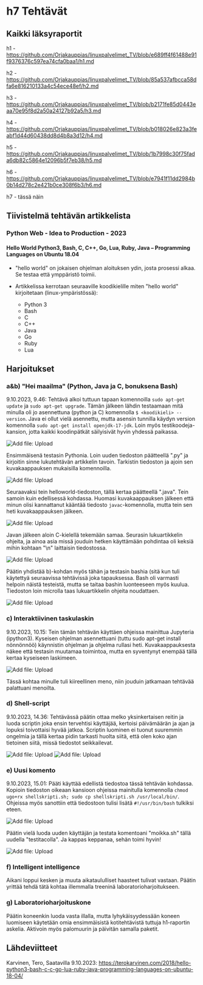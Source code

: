 # h7 Tehtävät

## Kaikki läksyraportit

h1 - https://github.com/Orjakauppias/linuxpalvelimet_TV/blob/e689ff4f61488e91f9376376c597ea74cfa0baa1/h1.md

h2 - https://github.com/Orjakauppias/linuxpalvelimet_TV/blob/85a537afbcca58dfa6e816210133a4c54ece48ef/h2.md

h3 - https://github.com/Orjakauppias/linuxpalvelimet_TV/blob/b2171fe85d0443eaa70e95f8d2a50a24127b92a5/h3.md

h4 - https://github.com/Orjakauppias/linuxpalvelimet_TV/blob/b018026e823a3feabf1d44d60438dd8d4b8a3d12/h4.md

h5 - https://github.com/Orjakauppias/linuxpalvelimet_TV/blob/1b7998c30f75fada6db82c5864e12096b5f7eb38/h5.md

h6 - https://github.com/Orjakauppias/linuxpalvelimet_TV/blob/e7941f11dd2984b0b14d278c2e421b0ce308f6b3/h6.md

h7 - tässä näin

## Tiivistelmä tehtävän artikkelista

###  Python Web - Idea to Production - 2023

#### Hello World Python3, Bash, C, C++, Go, Lua, Ruby, Java – Programming Languages on Ubuntu 18.04

- "hello world" on jokaisen ohjelman aloituksen ydin, josta prosessi alkaa. Se testaa että ymppäristö toimii.

- Artikkelissa kerrotaan seuraaville koodikielille miten "hello world" kirjoitetaan (linux-ympäristössä):
  - Python 3
  - Bash
  - C
  - C++
  - Java
  - Go
  - Ruby
  - Lua 


## Harjoitukset

### a&b) "Hei maailma" (Python, Java ja C, bonuksena Bash)

9.10.2023, 9.46:
Tehtävä alkoi tuttuun tapaan komennoilla `sudo apt-get update` ja `sudo apt-get upgrade`. Tämän jälkeen lähdin
testaamaan mitä minulla oli jo asennettuna (python ja C) komennolla `$ <koodikieli> --version`. Java ei
ollut vielä asennettu, mutta asensin tunnilla käydyn version komennolla `sudo apt-get install openjdk-17-jdk`.
Loin myös testikoodeja-kansion, jotta kaikki koodinpätkät säilyisivät hyvin yhdessä paikassa.

![Add file: Upload](a1Asenna.png)

Ensimmäisenä testasin Pythonia. Loin uuden tiedoston päätteellä ".py" ja kirjoitin sinne lukutehtävän artikkelin 
tavoin. Tarkistin tiedoston ja ajoin sen kuvakaappauksen mukaisilla komennoilla.

![Add file: Upload](a2Python.png)

Seuraavaksi tein helloworld-tiedoston, tällä kertaa päätteellä ".java". Tein samoin kuin edellisessä kohdassa. 
Huomasi kuvakaappauksen jälkeen että minun olisi kannattanut kääntää tiedosto `javac`-komennolla, mutta tein sen heti
kuvakaappauksen jälkeen.

![Add file: Upload](a3Java.png)

Javan jälkeen aloin C-kielellä tekemään samaa. Seurasin lukuartikkelin ohjeita, ja ainoa asia missä jouduin hetken
käyttämään pohdintaa oli keksiä mihin kohtaan "\n" laittaisin tiedostossa.

![Add file: Upload](a4C.png)

Päätin yhdistää b)-kohdan myös tähän ja testasin bashia (sitä kun tuli käytettyä seuraavissa tehtävissä joka
tapauksessa. Bash oli varmasti helpoin näistä testeistä, mutta se taitaa bashin luonteeseen myös kuulua. Tiedoston
loin microlla taas lukuartikkelin ohjeita noudattaen.

![Add file: Upload](b1Bash.png)

### c) Interaktiivinen taskulaskin

9.10.2023, 10.15:
Tein tämän tehtävän käyttäen ohjeissa mainittua Jupyteria (ipython3). Kyseisen ohjelman asennettuani (tuttu
sudo apt-get install nönnönnöö) käynnistin ohjelman ja ohjelma rullasi heti. Kuvakaappauksesta 
näkee että testasin muutamaa toimintoa, mutta en syventynyt enempää tällä kertaa kyseiseen laskimeen.

![Add file: Upload](c1iPython.png)

Tässä kohtaa minulle tuli kiireellinen meno, niin jouduin jatkamaan tehtävää palattuani menoilta.


### d) Shell-script

9.10.2023, 14.36:
Tehtävässä päätin ottaa melko yksinkertaisen reitin ja luoda scriptin joka ensin tervehtisi käyttäjää, kertoisi 
päivämäärän ja ajan ja lopuksi toivottaisi hyvää jatkoa. Scriptin luominen ei tuonut suuremmin ongelmia ja tällä 
kertaa pidin tarkasti huolta siitä, että olen koko ajan tietoinen siitä, missä tiedostot seikkailevat.

![Add file: Upload](d2Script.png)
![Add file: Upload](d1Shell.png)


### e) Uusi komento

9.10.2023, 15.01:
Pääti käyttää edellistä tiedostoa tässä tehtävän kohdassa. Kopioin tiedoston oikeaan kansioon ohjeissa mainitulla 
komennolla `chmod ugo+rx shellskripti.sh; sudo cp shellskripti.sh /usr/local/bin/`. Ohjeissa myös sanottiin että tiedostoon
tulisi lisätä `#!/usr/bin/bash` tulkiksi eteen.

![Add file: Upload](e1Komento.png)

Päätin vielä luoda uuden käyttäjän ja testata komentoani "moikka.sh" tällä uudella "testitacolla". Ja kappas keppanaa, sehän 
toimi hyvin!

![Add file: Upload](e2Toimii.png)


### f) Intelligent intelligence

Aikani loppui kesken ja muuta aikataululliset haasteet tulivat vastaan. Päätin yrittää tehdä tätä kohtaa 
illemmalla treeninä laboratorioharjoitukseen. 

### g) Laboratorioharjoituskone

Päätin koneenkin luoda vasta illalla, mutta lyhykäisyydessään koneen luomiseen käytetään omia ensimmäisistä 
kotitehtävistä tuttuja h1-raportin askelia. Aktivoin myös palomuurin ja päivitän samalla paketit.


## Lähdeviitteet

Karvinen, Tero, Saatavilla 9.10.2023: https://terokarvinen.com/2018/hello-python3-bash-c-c-go-lua-ruby-java-programming-languages-on-ubuntu-18-04/
